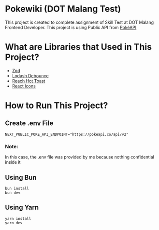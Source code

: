 # Pokewiki (DOT Malang Test)
This project is created to complete assignment of Skill Test at DOT Malang Frontend Developer.
This project is using Public API from [PokéAPI](https://pokeapi.co/)

# What are Libraries that Used in This Project?
- [Zod](https://www.npmjs.com/package/zod)
- [Lodash Debounce](https://www.npmjs.com/package/lodash.debounce)
- [Reach Hot Toast](https://www.npmjs.com/package/react-hot-toast)
- [React Icons](https://www.npmjs.com/package/react-icons)

# How to Run This Project?

## Create .env File
```
NEXT_PUBLIC_POKE_API_ENDPOINT="https://pokeapi.co/api/v2"
```
### Note:
In this case, the .env file was provided by me because nothing confidential inside it

## Using Bun
```
bun install
bun dev
```

## Using Yarn
```
yarn install
yarn dev
```
